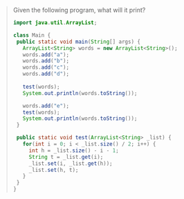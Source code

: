 > Given the following program, what will it print? 
>
> ```java
> import java.util.ArrayList;
>
> class Main {
>  public static void main(String[] args) {
>    ArrayList<String> words = new ArrayList<String>();
>    words.add("a");
>    words.add("b");
>    words.add("c");
>    words.add("d");
>    
>    test(words);
>    System.out.println(words.toString());
>
>    words.add("e");
>    test(words);
>    System.out.println(words.toString());
>  }
>
>  public static void test(ArrayList<String> _list) {
>    for(int i = 0; i < _list.size() / 2; i++) {
>      int h = _list.size() - i - 1;
>      String t = _list.get(i);
>      _list.set(i, _list.get(h));
>      _list.set(h, t);
>    }
>  }
> }
> ``` 